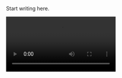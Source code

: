 [//]: # (title: competion_on_video_md1)

Start writing here.

<video src="" preview/>
<img src=""/>
